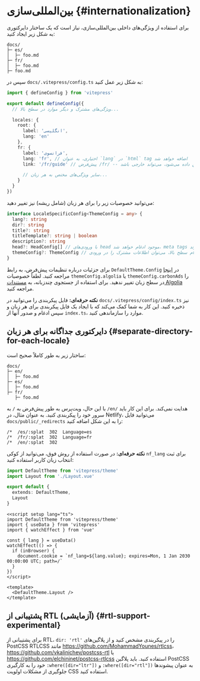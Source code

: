 # بین‌المللی‌سازی {#internationalization}

برای استفاده از ویژگی‌های داخلی بین‌المللی‌سازی، نیاز است که یک ساختار دایرکتوری به شکل زیر ایجاد کنید:

```
docs/
├─ es/
│  ├─ foo.md
├─ fr/
│  ├─ foo.md
├─ foo.md
```

سپس در `docs/.vitepress/config.ts` به شکل زیر عمل کنید:

```ts [docs/.vitepress/config.ts]
import { defineConfig } from 'vitepress'

export default defineConfig({
  // ویژگی‌های مشترک و دیگر موارد در سطح بالا...

  locales: {
    root: {
      label: 'انگلیسی',
      lang: 'en'
    },
    fr: {
      label: 'فرانسوی',
      lang: 'fr', // اختیاری، به عنوان `lang` در `html` tag اضافه خواهد شد
      link: '/fr/guide' // پیش‌فرض /fr/ -- در منوی ترجمه‌ها نمایش داده می‌شود، می‌تواند خارجی باشد

      // سایر ویژگی‌های مختص به هر زبان...
    }
  }
})
```

می‌توانید خصوصیات زیر را برای هر زبان (شامل ریشه) نیز تغییر دهید:

```ts
interface LocaleSpecificConfig<ThemeConfig = any> {
  lang?: string
  dir?: string
  title?: string
  titleTemplate?: string | boolean
  description?: string
  head?: HeadConfig[] // با ورودی‌های head موجود ادغام خواهد شد، meta tags تکراری به طور خودکار حذف می‌شوند
  themeConfig?: ThemeConfig // ادغام سطح بالا، می‌توان اطلاعات مشترک را در ورودی themeConfig اضافه کرد
}
```

برای جزئیات درباره تنظیمات پیش‌فرض، به رابط `DefaultTheme.Config` در [اینجا](https://github.com/vuejs/vitepress/blob/main/types/default-theme.d.ts) مراجعه کنید. لطفاً خصوصیات `themeConfig.algolia` یا `themeConfig.carbonAds` را در سطح زبان تغییر ندهید. برای استفاده از جستجوی چندزبانه، به [مستندات Algolia](../reference/default-theme-search#i18n) مراجعه کنید.

**نکته حرفه‌ای:** فایل پیکربندی را می‌توانید در `docs/.vitepress/config/index.ts` نیز ذخیره کنید. این کار به شما کمک می‌کند که با ایجاد یک فایل پیکربندی برای هر زبان و سپس ادغام و صدور آنها از `index.ts`، موارد را سازماندهی کنید.

## دایرکتوری جداگانه برای هر زبان {#separate-directory-for-each-locale}

ساختار زیر به طور کاملاً صحیح است:

```
docs/
├─ en/
│  ├─ foo.md
├─ es/
│  ├─ foo.md
├─ fr/
   ├─ foo.md
```

با این حال، ویت‌پرس به طور پیش‌فرض به `/` به `/en/` هدایت نمی‌کند. برای این کار باید سرور خود را پیکربندی کنید. به عنوان مثال، در Netlify، می‌توانید فایل `docs/public/_redirects` را به این شکل اضافه کنید:

```
/*  /es/:splat  302  Language=es
/*  /fr/:splat  302  Language=fr
/*  /en/:splat  302
```

**نکته حرفه‌ای:** در صورت استفاده از روش فوق، می‌توانید از کوکی `nf_lang` برای ثبت انتخاب زبان کاربر استفاده کنید:

```ts [docs/.vitepress/theme/index.ts]
import DefaultTheme from 'vitepress/theme'
import Layout from './Layout.vue'

export default {
  extends: DefaultTheme,
  Layout
}
```

```vue [docs/.vitepress/theme/Layout.vue]
<<script setup lang="ts">
import DefaultTheme from 'vitepress/theme'
import { useData } from 'vitepress'
import { watchEffect } from 'vue'

const { lang } = useData()
watchEffect(() => {
  if (inBrowser) {
    document.cookie = `nf_lang=${lang.value}; expires=Mon, 1 Jan 2030 00:00:00 UTC; path=/`
  }
})
</script>

<template>
  <DefaultTheme.Layout />
</template>
```

## پشتیبانی از RTL (آزمایشی) {#rtl-support-experimental}

برای پشتیبانی از RTL، `dir: 'rtl'` را در پیکربندی مشخص کنید و از پلاگین‌های PostCSS RTLCSS مانند <https://github.com/MohammadYounes/rtlcss>، <https://github.com/vkalinichev/postcss-rtl> یا <https://github.com/elchininet/postcss-rtlcss> استفاده کنید. باید پلاگین PostCSS خود را به کارگیری `:where([dir="ltr"])` و `:where([dir="rtl"])` به عنوان پیشوندها جلوگیری از مشکلات اولویت CSS استفاده کنید.
